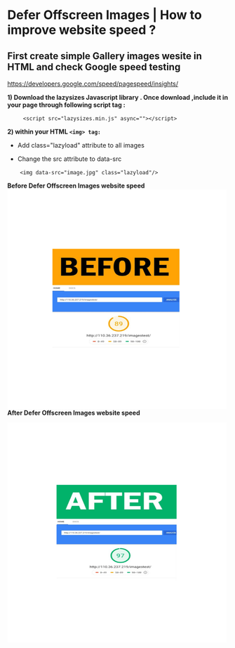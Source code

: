 # Defer Offscreen Images | How to improve website speed ?


## First create simple Gallery images wesite in HTML and check Google speed testing 

https://developers.google.com/speed/pagespeed/insights/


<b> 1) Download the lazysizes Javascript library . Once download ,include it in your page through following script tag :</b>
```
     <script src="lazysizes.min.js" async=""></script>
```
<b> 2) within your HTML ```<img> tag:``` </b>

* Add class="lazyload" attribute to all images
* Change the src attribute to data-src
 
    <!--Use data-src. And,specify lazyload class-->
```
    <img data-src="image.jpg" class="lazyload"/>
```
<b>Before Defer Offscreen Images website speed</b><img style="float:left;" src="images/Before.png" height="500" width="500">

<b> After Defer Offscreen Images website speed</b>

<img src="images/After.png" height="500" width="500">

